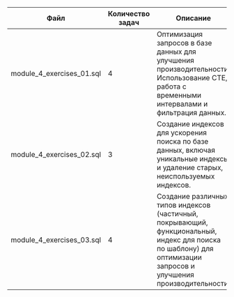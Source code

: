 | Файл                      | Количество задач | Описание                                                                                                                                                          |
|---------------------------|------------------|-------------------------------------------------------------------------------------------------------------------------------------------------------------------|
| module_4_exercises_01.sql | 4                | Оптимизация запросов в базе данных для улучшения производительности. Использование CTE, работа с временными интервалами и фильтрация данных.                      |
| module_4_exercises_02.sql | 3                | Создание индексов для ускорения поиска по базе данных, включая уникальные индексы и удаление старых, неиспользуемых индексов.                                     |
| module_4_exercises_03.sql | 4                | Создание различных типов индексов (частичный, покрывающий, функциональный, индекс для поиска по шаблону) для оптимизации запросов и улучшения производительности. |
